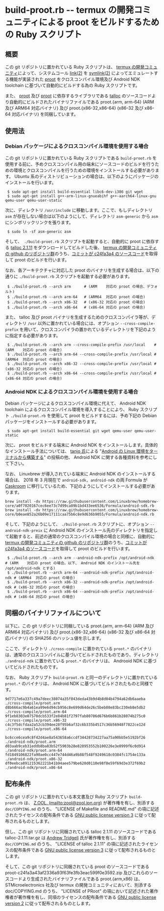 # build-proot.rb -- termux の開発コミュニティによる proot をビルドするための Ruby スクリプト

## 概要

この git リポジトリに置かれている Ruby スクリプトは、 [termux の開発コミュニティ][TERM]によって、システムコール [link(2)][LINK] を [symlink(2)][SLNK] によってエミュレートする機能が実装された [proot][PROT] をクロスコンパイル環境及び Android NDK toolchain に基づいて自動的にビルドする為の Ruby スクリプトです。

また、 [proot][PROT] 及び [proot][PROT] に依存するライブラリである [talloc][TLOC] のソースコードより自動的にビルドされたバイナリファイルである proot.{arm, arm-64} (ARM 及び ARM64 対応バイナリ) 及び proot.{x86-32,x86-64} (x86-32 及び x86-64 対応バイナリ) を同梱しています。

## 使用法

### Debian パッケージによるクロスコンパイル環境を使用する場合

この git リポジトリに置かれている Ruby スクリプトである ```build-proot.rb``` を使用する前に、予めクロスコンパイル用の端末にソースコードのビルドを行うための環境とクロスコンパイルを行うための環境をインストールする必要があります。 Ubuntu 系のディストリビューションの場合は、以下のようにパッケージのインストールを行います。

```
 $ sudo apt-get install build-essential libc6-dev-i386 git wget
 $ sudo apt-get install g++-arm-linux-gnueabihf g++-aarch64-linux-gnu qemu-user qemu-user-static
```

次に、ディレクトリ ```/usr/include``` に移動します。ここで、もしディレクトリ ```asm``` が存在しない場合は以下のようにして、ディレクトリ ```asm-generic``` から ```asm``` にシンボリックリンクを張ります。

```
 $ sudo ln -sf asm-generic asm
```

そして、　```./build-proot.rb``` スクリプトを起動すると、自動的に proot に依存する [talloc 2.1.11][TLOC] をダウンロードしてビルドした後、 [termux の開発コミュニティの github のリポジトリ群][TMRP]のうち、[コミットが c24fa3a4 のソースコード][PSRC]を取得して proot のビルドを行います。

なお、各アーキテクチャに対応した proot のバイナリを生成する場合は、以下の通りに ```./build-proot.rb``` スクリプトを起動する必要があります。

```
 $ ./build-proot.rb --arch arm		# (ARM    対応の proot の場合、デフォルト)
 $ ./build-proot.rb --arch arm-64	# (ARM64  対応の proot の場合)
 $ ./build-proot.rb --arch x86-32	# (x86-32 対応の proot の場合)
 $ ./build-proot.rb --arch x86-64	# (x86-64 対応の proot の場合)
```

また、 talloc 及び proot バイナリを生成するためのクロスコンパイラ等が、ディレクトリ ```/usr``` 以外に置かれている場合には、オプション ```--cross-compile-prefix``` を用いて、クロスコンパイラの置かれているディレクトリを下記のように指定する必要があります。

```
 $ ./build-proot.rb --arch arm --cross-compile-prefix /usr/local	# (ARM    対応の proot の場合)
 $ ./build-proot.rb --arch arm-64 --cross-compile-prefix /usr/local	# (ARM64  対応の proot の場合)
 $ ./build-proot.rb --arch x86-32 --cross-compile-prefix /usr/local	# (x86-32 対応の proot の場合)
 $ ./build-proot.rb --arch x86-64 --cross-compile-prefix /usr/local	# (x86-64 対応の proot の場合)
```

### Android NDK によるクロスコンパイル環境を使用する場合

Debian パッケージによるクロスコンパイル環境に代えて、 Android NDK toolchain によるクロスコンパイル環境を導入することにより、 Ruby スクリプト ```./build-proot.rb``` を使用して proot をビルドするには、予め下記の Debian パッケージをインストールする必要があります。

```
 $ sudo apt-get install build-essential git wget qemu-user qemu-user-static
```

次に、 proot をビルドする端末に Android NDK をインストールします。具体的なインストール手法については、 [tanjo 氏][TANJ]による "[Android の Linux 環境をターミナルから構築する][QTNJ]" の投稿の他、 Android NDK に関する各種資料を参考にして下さい。

なお、 Linuxbrew が導入されている端末に Android NDK のインストールする場合は、 2018 年 3 月現在で ```android-sdk, android-ndk``` の両 Formula が [Caskroom][CASK] に移行しているため、下記のようにしてインストールする必要があります。

```
brew install -dv https://raw.githubusercontent.com/Linuxbrew/homebrew-core/a0f7020167cec6ee73c7d99ca89b1bd433ee6536/Formula/android-sdk.rb
brew install -dv https://raw.githubusercontent.com/Linuxbrew/homebrew-core/b0eae852a26b09e17111caa75b6c8e9d636b9055/Formula/android-ndk.rb
```

そして、下記のようにして、 ```./build-proot.rb``` スクリプトに、オプション ```--android-ndk-preix``` に Android NDK のインストール先のディレクトリを指定して起動すると、前述の通常のクロスコンパイル環境の場合と同様に、自動的に [termux の開発コミュニティの github のリポジトリ群][TMRP]のうち、[コミットが c24fa3a4 のソースコード][PSRC]を取得して proot のビルドを行います。

```
 $ ./build-proot.rb --arch arm --android-ndk-prefix /opt/android-ndk	# (ARM    対応の proot の場合。以下、 Android NDK のインストール先を /opt/android-ndk とする)
 $ ./build-proot.rb --arch arm-64 --android-ndk-prefix /opt/android-ndk	# (ARM64  対応の proot の場合)
 $ ./build-proot.rb --arch x86-32 --android-ndk-prefix /opt/android-ndk	# (x86-32 対応の proot の場合)
 $ ./build-proot.rb --arch x86-64 --android-ndk-prefix /opt/android-ndk	# (x86-64 対応の proot の場合)
```

## 同梱のバイナリファイルについて

以下に、この git リポジトリに同梱している proot.{arm, arm-64} (ARM 及び ARM64 対応バイナリ) 及び proot.{x86-32,x86-64} (x86-32 及び x86-64 対応バイナリ) の SHA256 のハッシュ値を示します。

ここで、ディレクトリ ```./cross-compile``` に置かれている ```proot.*``` のバイナリは、通常のクロスコンパイルに基づいてビルドされたものであり、ディレクトリ ```./android-ndk``` に置かれている ```proot.*``` のバイナリは、 Androoid NDK に基づいてビルドされたものです。

なお、 Ruby スクリプト ```build-proot.rb``` と同一のディレクトリに置かれている ```proot.*``` のバイナリは、 Android NDK に基づいてビルドされたものと同様です。

```
9d7717e6a337c49a7deec38074a35f043deda43b9d4b8d04b4794a62db6aaeba  ./cross-compile/proot.arm
d8b666ac9b4a61ea99e6d94cb956c8e699d64de26c5beb08e83bc230eb8e5db2  ./cross-compile/proot.arm-64
9f1eb8303e07570dcb533f2e84b81f2797fab80706d676b6b861b28074b275c0  ./cross-compile/proot.x86-32
c4c3f5dcfdaa2a52cb394ee28f95b6af32c6b335b4517c36b56948f7822ce12d  ./cross-compile/proot.x86-64

bc6cce6cea9c8f42d4ae8a543658a6ccdf34428734227aa75a90bb5e5192bf26  ./android-ndk/proot.arm
d03aab9ceb31eddb8ba83b52f5903b28e828953552b100226e3e0999f6c0d914  ./android-ndk/proot.arm-64
fd1849106822fa90ae0cc447e744d46a9b88f548f9249618c0384fc1754e133a  ./android-ndk/proot.x86-32
df0eebca891215362221b41b94aee579be620d0110e98f8e59f69d3e372f69b2  ./android-ndk/proot.x86-64
```

## 配布条件

この git リポジトリに置かれている本文書及び Ruby スクリプト ```build-proot.rb``` は、 [Z.OOL. (mailto:zool@zool.jpn.org)][ZOOL] が著作権を有し、別添する ```doc/COPYING.md``` のうち、 "LICENSE of Makefile and README.md" の項に記述されたライセンスの配布条件である [GNU public license version 3][GPL3] に従って配布されるものとします。

但し、この git リポジトリに同梱されている talloc 2.1.11 のソースコードである talloc-2.1.11.tar.gz は [Andrew Tridgell][ANDR] 氏が著作権を有し、別添する ```doc/COPYING.md``` のうち、 "LICENSE of talloc 2.1.11" の項に記述されたライセンスの配布条件である [GNU public license version 3][GPL3] に従って配布されるものとします。

そして、この git リポジトリに同梱されている proot のソースコードである proot-c24fa3a43af2336a93f63fe3fb3eac599f0e3592.zip 及びこれらのソースコードより生成されたバイナリファイルである proot.{arm,x86} は、 STMicroelectronics 社及び termux の開発コミュニティにおいて、別添する doc/COPYING.md のうち、 "LICENSE of PRoot" の項において記述された著作権者が著作権を有し、同項のライセンスの配布条件である [GNU public license version 2][GPL2] に従って配布されるものとします。

<!-- 外部リンク一覧 -->

[TERM]:https://termux.com/
[LINK]:http://man7.org/linux/man-pages/man2/link.2.html
[SLNK]:http://man7.org/linux/man-pages/man2/symlink.2.html
[PROT]:https://github.com/termux/proot
[TLOC]:https://download.samba.org/pub/talloc/talloc-2.1.11.tar.gz
[TMRP]:https://github.com/termux
[PSRC]:https://github.com/termux/proot/archive/c24fa3a43af2336a93f63fe3fb3eac599f0e3592.zip
[TANJ]:https://qiita.com/tanjo
[QTNJ]:https://qiita.com/tanjo/items/0c6549c6700160d5595b
[CASK]:https://caskroom.github.io/
[ZOOL]:http://zool.jpn.org/
[ANDR]:https://www.samba.org/~tridge/
[GPL2]:https://www.gnu.org/licenses/old-licenses/gpl-2.0.html
[GPL3]:https://www.gnu.org/licenses/gpl.html
